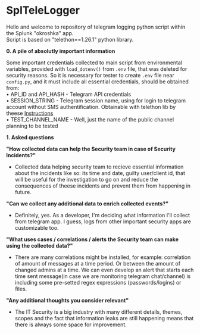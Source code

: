 # SplTeleLogger

Hello and welcome to repository of telegram logging python script within the Splunk "okroshka" app.  
Script is based on "telethon==1.26.1" python library. 

**0. A pile of absolutly important information**

Some important credentials collected to main script from environmental variables, provided with ```load_dotenv()``` from ```.env``` file, that was deleted for security reasons. So it is necessary for tester to create ```.env``` file near ```config.py```, and it must include all essential credentials, should be obtained from:   
• API_ID and API_HASH - Telegram API credentials  
• SESSION_STRING - Telegram session name, using for login to telegram account without SMS authentification. Obtainable with telethon lib by theese <a href="https://docs.telethon.dev/en/stable/concepts/sessions.html#string-sessions">Instructions</a>  
• TEST_CHANNEL_NAME - Well, just the name of the public channel planning to be tested

**1. Asked questions**  

**"How collected data can help the Security team in case of Security Incidents?"**
- Collected data helping security team to recieve essential information about the incidents like so: its time and date, guilty user/client id, that will be useful for the investigation to go on and reduce the consequences of theese incidents and prevent them from happening in future.  

**"Can we collect any additional data to enrich collected events?"**
- Definitely, yes. As a developer, I'm deciding what information I'll collect from telegram app. I guess, logs from other important security apps are customizable too.  

**"What uses cases / correlations / alerts the Security team can make using the collected data?"**
- There are many correlations might be installed, for example: correlation of amount of messages at a time period. Or between the amount of changed admins at a time. We can even develop an alert that starts each time sent message(in case we are monitoring telegram chat/channel) is including some pre-setted regex expressions (passwords/logins) or files.  

**"Any additional thoughts you consider relevant"**
- The IT Security is a big industry with many different details, themes, scopes and the fact that information leaks are still happening means that there is always some space for improvement.   
